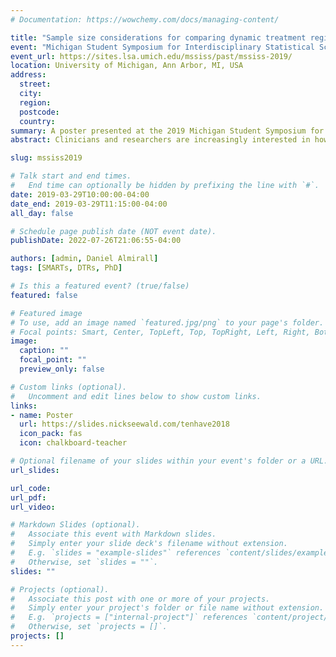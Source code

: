 ```yaml
---
# Documentation: https://wowchemy.com/docs/managing-content/

title: "Sample size considerations for comparing dynamic treatment regimens in a sequential multiple-assignment randomized trial with a continuous longitudinal outcome"
event: "Michigan Student Symposium for Interdisciplinary Statistical Sciences"
event_url: https://sites.lsa.umich.edu/mssiss/past/mssiss-2019/
location: University of Michigan, Ann Arbor, MI, USA
address:
  street:
  city:
  region:
  postcode:
  country:
summary: A poster presented at the 2019 Michigan Student Symposium for Interdisciplinary Statistical Sciences.
abstract: Clinicians and researchers are increasingly interested in how best to individualize interventions. A dynamic treatment regimen (DTR) is a sequence of pre-specified decision rules which guide the delivery of a course of treatments that is tailored to the changing needs of the individual. The sequential multiple-assignment randomized trial (SMART) is a research tool that can be used to inform the construction of effective DTRs. We introduce sample size formulae for SMARTs in which the primary aim is to compare two embedded DTRs using a continuous repeated-measures outcome collected at three time points throughout the study. The method is based on a longitudinal analysis that accounts for unique features of a SMART, including modeling constraints and the over/under-representation of different sequences of treatment among participants. We also extend the method to choose both sample size and the number of measurement occasions in a SMART in order to maximize statistical power subject to a budget constraint. We illustrate the method using ENGAGE, a SMART aimed at developing a DTR for re-engaging patients with alcohol and/or cocaine use disorders who have dropped out of treatment.

slug: mssiss2019

# Talk start and end times.
#   End time can optionally be hidden by prefixing the line with `#`.
date: 2019-03-29T10:00:00-04:00
date_end: 2019-03-29T11:15:00-04:00
all_day: false

# Schedule page publish date (NOT event date).
publishDate: 2022-07-26T21:06:55-04:00

authors: [admin, Daniel Almirall]
tags: [SMARTs, DTRs, PhD]

# Is this a featured event? (true/false)
featured: false

# Featured image
# To use, add an image named `featured.jpg/png` to your page's folder. 
# Focal points: Smart, Center, TopLeft, Top, TopRight, Left, Right, BottomLeft, Bottom, BottomRight.
image:
  caption: ""
  focal_point: ""
  preview_only: false

# Custom links (optional).
#   Uncomment and edit lines below to show custom links.
links:
- name: Poster
  url: https://slides.nickseewald.com/tenhave2018
  icon_pack: fas
  icon: chalkboard-teacher

# Optional filename of your slides within your event's folder or a URL.
url_slides:

url_code:
url_pdf:
url_video:

# Markdown Slides (optional).
#   Associate this event with Markdown slides.
#   Simply enter your slide deck's filename without extension.
#   E.g. `slides = "example-slides"` references `content/slides/example-slides.md`.
#   Otherwise, set `slides = ""`.
slides: ""

# Projects (optional).
#   Associate this post with one or more of your projects.
#   Simply enter your project's folder or file name without extension.
#   E.g. `projects = ["internal-project"]` references `content/project/deep-learning/index.md`.
#   Otherwise, set `projects = []`.
projects: []
---
```

